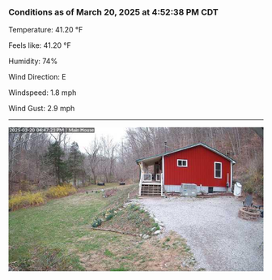 ### Conditions as of March 20, 2025 at 4:52:38 PM CDT 

Temperature: 41.20 &deg;F

Feels like: 41.20 &deg;F

Humidity: 74%

Wind Direction: E

Windspeed: 1.8 mph

Wind Gust: 2.9 mph

---

<img src="./images/latest.jpeg"/>

